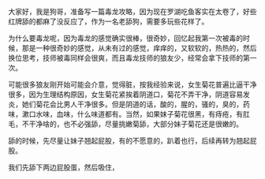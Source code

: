 大家好，我是狗哥，准备写一篇毒龙攻略，因为现在罗湖吃鱼客实在太卷了，好些红牌舔的都麻了没反应了，作为一名老舔狗，需要多玩些花样了。

为什么要毒龙呢，因为毒龙的感觉确实很棒，很奇妙，回忆起我第一次被毒的时候，那是一种很奇妙的感觉，从未有过的感觉，痒痒的，又软软的，热热的，然后换位思考，技师被毒同样会很爽，而且毒龙技师的狼友少，经常会拿下技师的第一次。

可能很多狼友刚开始可能会介意，觉得脏，按我经验来说，女生菊花普遍比逼干净很多，因为生理结构原因，女生菊花紧挨着阴道口，菊花不弄干净，阴道容易发炎，她们菊花会比男人干净很多。但是阴道的话，酸的，腥的，骚的，臭的，药味，漱口水味，血味，什么味道都有。当然，如果妹子菊花很黑，有痔疮，有肛毛，不干净啥的，也不必强舔，尽量挑嫩菊舔，大部分妹子菊花还是很嫩的。

舔的时候，先尽量让妹子翘起屁股，有的不愿意的，趴着也行，后续再转为翘起屁股。

我们先舔下两边屁股蛋，然后吸住，